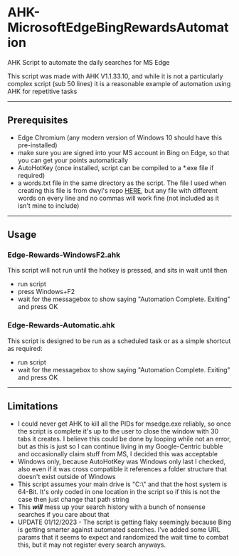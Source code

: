 # AHK-MicrosoftEdgeBingRewardsAutomation
AHK Script to automate the daily searches for MS Edge

This script was made with AHK V1.1.33.10, and while it is not a particularly complex script (sub 50 lines) it is a reasonable example of automation using AHK for repetitive tasks

---

## Prerequisites
- Edge Chromium (any modern version of Windows 10 should have this pre-installed)
- make sure you are signed into your MS account in Bing on Edge, so that you can get your points automatically
- AutoHotKey (once installed, script can be compiled to a *.exe file if required)
- a words.txt file in the same directory as the script. The file I used when creating this file is from dwyl's repo [HERE](https://github.com/dwyl/english-words/blob/master/words.txt), but any file with different words on every line and no commas will work fine (not included as it isn't mine to include)

---

## Usage
### Edge-Rewards-WindowsF2.ahk
This script will not run until the hotkey is pressed, and sits in wait until then
- run script
- press Windows+F2
- wait for the messagebox to show saying "Automation Complete. Exiting" and press OK

### Edge-Rewards-Automatic.ahk
This script is designed to be run as a scheduled task or as a simple shortcut as required:
- run script
- wait for the messagebox to show saying "Automation Complete. Exiting" and press OK

---

## Limitations
- I could never get AHK to kill all the PIDs for msedge.exe reliably, so once the script is complete it's up to the user to close the window with 30 tabs it creates. I believe this could be done by looping while not an error, but as this is just so I can continue living in my Google-Centric bubble and occasionally claim stuff from MS, I decided this was acceptable
- Windows only, because AutoHotKey was Windows only last I checked, also even if it was cross compatible it references a folder structure that doesn't exist outside of Windows
- This script assumes your main drive is "C:\\" and that the host system is 64-Bit. It's only coded in one location in the script so if this is not the case then just change that path string
- This **_will_** mess up your search history with a bunch of nonsense searches if you care about that
- UPDATE 01/12/2023 - The script is getting flaky seemingly because Bing is getting smarter against automated searches. I've added some URL params that it seems to expect and randomized the wait time to combat this, but it may not register every search anyways.